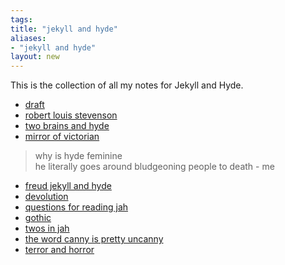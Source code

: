 ```yaml
---
tags: 
title: "jekyll and hyde"
aliases:
- "jekyll and hyde"
layout: new
---
```


This is the collection of all my notes for Jekyll and Hyde.

- [draft](themesJekyllAndHyde.md)
- [robert louis stevenson](rls.md)
- [two brains and hyde](jahTwoBrain.md)
- [mirror of victorian](vicMirror.md)

> why is hyde feminine  
> he literally goes around bludgeoning people to death - me

- [freud jekyll and hyde](jahFreud.md)
- [devolution](devolution.md)
- [questions for reading jah](questions.md)
- [gothic](gothic.md)
- [twos in jah](twoInJah.md)
- [the word canny is pretty uncanny](canny.md)
- [terror and horror](terrorHorror.md)
